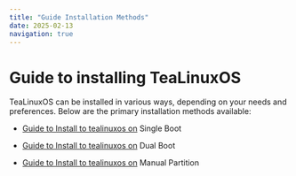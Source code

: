 ```yaml
---
title: "Guide Installation Methods"
date: 2025-02-13
navigation: true
---
```


# Guide to installing TeaLinuxOS

TeaLinuxOS can be installed in various ways, depending on your needs and preferences. Below are the primary installation methods available:

- [Guide to Install to tealinuxos on](https://doscom.org) Single Boot

- [Guide to Install to tealinuxos on](https://doscom.org) Dual Boot

- [Guide to Install to tealinuxos on](https://doscom.org) Manual Partition

<NavLink
      prev-title="Boot TealinuxOS in VMs"
      prev-description=""
      prev-href="/documentation/welcome-to-tealinuxos/what's-new"
      next-title="Create the bootable media"
      next-description=""
      next-href="/documentation/about-page"
    />
